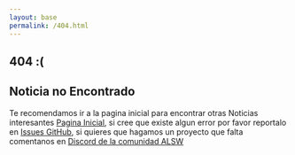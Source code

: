 ```yaml
---
layout: base
permalink: /404.html
---
```

<h2> 404 :( </h2>
<h2>Noticia no Encontrado</h2>
<p>Te recomendamos ir a la pagina inicial para encontrar otras Noticias interesantes <a href="{{ '/' | relative_url }}">Pagina Inicial</a>, si cree que existe algun error por favor reportalo en <a href="{{ site.github.repository_url }}/issues">Issues GitHub</a>, si quieres que hagamos un proyecto que falta comentanos en <a href="{{ site.links.discord }}">Discord de la comunidad ALSW</a>
</p>
